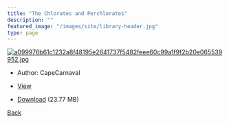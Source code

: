 ```yaml
---
title: "The Chlorates and Perchlorates"
description: ""
featured_image: "/images/site/library-header.jpg"
type: page
---
```


<a href="https://drive.google.com/uc?export=view&id=1_W27V4Q5rra1HRYNgaEZXlVjPrY6Q2qi" target="_blank">![a099976b61c1232a8f48195e2641737f5482feee60c99a1f9f2b20e065539952.jpg](https://drive.google.com/uc?export=view&id=1hg9H7tAZPx70afN1Sod5kLKo_fbNZmYj)</a>
* Author: CapeCarnaval
* <a href="https://drive.google.com/uc?export=view&id=1_W27V4Q5rra1HRYNgaEZXlVjPrY6Q2qi" target="_blank">View</a>

* [Download](https://drive.google.com/uc?export=download&id=1_W27V4Q5rra1HRYNgaEZXlVjPrY6Q2qi) (23.77 MB)

[Back](/library/)
